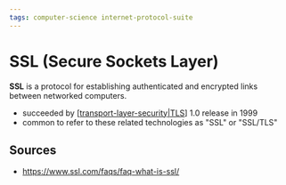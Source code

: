```yaml
---
tags: computer-science internet-protocol-suite
---
```


# SSL (Secure Sockets Layer)

**SSL** is a protocol for establishing authenticated and encrypted links between networked computers.

- succeeded by [[transport-layer-security|TLS]] 1.0 release in 1999
- common to refer to these related technologies as "SSL" or "SSL/TLS"

## Sources

- <https://www.ssl.com/faqs/faq-what-is-ssl/>

[//begin]: # "Autogenerated link references for markdown compatibility"
[transport-layer-security|tls]: transport-layer-security "transport-layer-security"
[//end]: # "Autogenerated link references"
